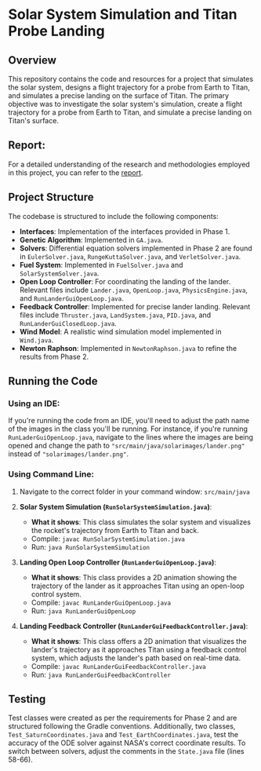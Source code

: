 # Solar System Simulation and Titan Probe Landing

## Overview
This repository contains the code and resources for a project that simulates the solar system, designs a flight trajectory for a probe from Earth to Titan, and simulates a precise landing on the surface of Titan. The primary objective was to investigate the solar system's simulation, create a flight trajectory for a probe from Earth to Titan, and simulate a precise landing on Titan's surface.

## Report:
For a detailed understanding of the research and methodologies employed in this project, you can refer to the [report](https://drive.google.com/file/d/1_NcuvtgqV6aWvxfHzRZZS8Jh8TDFelRb/view?usp=share_link).

## Project Structure
The codebase is structured to include the following components:

- **Interfaces**: Implementation of the interfaces provided in Phase 1.
- **Genetic Algorithm**: Implemented in `GA.java`.
- **Solvers**: Differential equation solvers implemented in Phase 2 are found in `EulerSolver.java`, `RungeKuttaSolver.java`, and `VerletSolver.java`.
- **Fuel System**: Implemented in `FuelSolver.java` and `SolarSystemSolver.java`.
- **Open Loop Controller**: For coordinating the landing of the lander. Relevant files include `Lander.java`, `OpenLoop.java`, `PhysicsEngine.java`, and `RunLanderGuiOpenLoop.java`.
- **Feedback Controller**: Implemented for precise lander landing. Relevant files include `Thruster.java`, `LandSystem.java`, `PID.java`, and `RunLanderGuiClosedLoop.java`.
- **Wind Model**: A realistic wind simulation model implemented in `Wind.java`.
- **Newton Raphson**: Implemented in `NewtonRaphson.java` to refine the results from Phase 2.

## Running the Code

### Using an IDE:
If you're running the code from an IDE, you'll need to adjust the path name of the images in the class you'll be running. For instance, if you're running `RunLaderGuiOpenLoop.java`, navigate to the lines where the images are being opened and change the path to `"src/main/java/solarimages/lander.png"` instead of `"solarimages/lander.png"`.

### Using Command Line:

1. Navigate to the correct folder in your command window: `src/main/java`

2. **Solar System Simulation (`RunSolarSystemSimulation.java`)**: 
   - **What it shows**: This class simulates the solar system and visualizes the rocket's trajectory from Earth to Titan and back.
   - Compile: `javac RunSolarSystemSimulation.java`
   - Run: `java RunSolarSystemSimulation`

3. **Landing Open Loop Controller (`RunLanderGuiOpenLoop.java`)**:
   - **What it shows**: This class provides a 2D animation showing the trajectory of the lander as it approaches Titan using an open-loop control system.
   - Compile: `javac RunLanderGuiOpenLoop.java`
   - Run: `java RunLanderGuiOpenLoop`

4. **Landing Feedback Controller (`RunLanderGuiFeedbackController.java`)**:
   - **What it shows**: This class offers a 2D animation that visualizes the lander's trajectory as it approaches Titan using a feedback control system, which adjusts the lander's path based on real-time data.
   - Compile: `javac RunLanderGuiFeedbackController.java`
   - Run: `java RunLanderGuiFeedbackController`

## Testing
Test classes were created as per the requirements for Phase 2 and are structured following the Gradle conventions. Additionally, two classes, `Test_SaturnCoordinates.java` and `Test_EarthCoordinates.java`, test the accuracy of the ODE solver against NASA's correct coordinate results. To switch between solvers, adjust the comments in the `State.java` file (lines 58-66).
